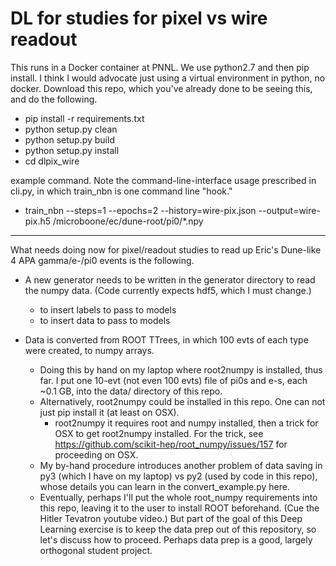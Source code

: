 # DL for studies for pixel vs wire readout

This runs in a Docker container at PNNL. We use python2.7 and then pip install.
I think I would advocate just using a virtual environment in python, no docker.
Download this repo, which you've already done to be seeing this, and do the following.

* pip install -r requirements.txt
* python setup.py clean
* python setup.py build
* python setup.py install
* cd dlpix_wire

example command. Note the command-line-interface usage prescribed in cli.py, in which train_nbn is one command line "hook."
* train_nbn --steps=1 --epochs=2 --history=wire-pix.json --output=wire-pix.h5 /microboone/ec/dune-root/pi0/*.npy

************************************************************************************************************************

What needs doing now for pixel/readout studies to read up Eric's Dune-like 4 APA gamma/e-/pi0 events is the following.

* A new generator needs to be written in the generator directory to read the numpy data. (Code currently expects hdf5, which I must change.)
    * to insert labels to pass to models
    * to insert data to pass to models

* Data is converted from ROOT TTrees, in which 100 evts of each type were created, to numpy arrays.
    * Doing this by hand on my laptop where root2numpy is installed, thus far. I put one 10-evt (not even 100 evts) file of pi0s and e-s, each ~0.1 GB, into the data/ directory of this repo. 
    * Alternatively, root2numpy  could be installed in this repo. One can not just pip install it (at least on OSX).
    	* root2numpy it requires root and numpy installed, then a trick for OSX to get root2numpy installed. For the trick, see https://github.com/scikit-hep/root_numpy/issues/157 for  proceeding on OSX. 
	* My by-hand procedure introduces another problem of data saving in py3 (which I have on my laptop) vs py2 (used by code in this repo), whose details you can learn in the convert_example.py here.
	* Eventually, perhaps I'll put the whole root_numpy requirements into this repo, leaving it to the user to install ROOT beforehand. (Cue the Hitler Tevatron youtube video.) But part of the goal of this Deep Learning exercise is to keep the data prep out of this repository, so let's discuss how to proceed. Perhaps data prep is a good, largely orthogonal student project.

	    
